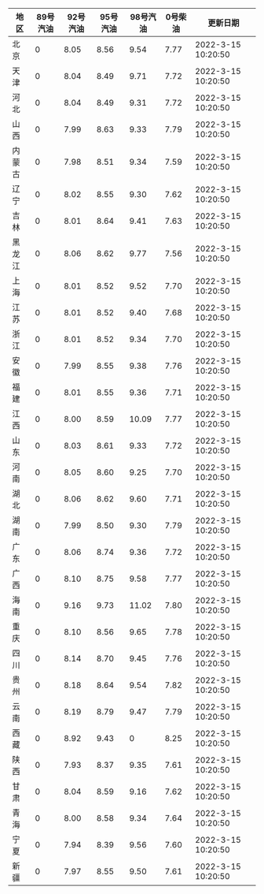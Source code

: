 | 地区 | 89号汽油 | 92号汽油 | 95号汽油 | 98号汽油 | 0号柴油 | 更新日期 |
| --- | --- | --- | --- | --- | --- | --- |
| 北京 | 0 | 8.05 | 8.56 | 9.54 | 7.77 | 2022-3-15 10:20:50 |
| 天津 | 0 | 8.04 | 8.49 | 9.71 | 7.72 | 2022-3-15 10:20:50 |
| 河北 | 0 | 8.04 | 8.49 | 9.31 | 7.72 | 2022-3-15 10:20:50 |
| 山西 | 0 | 7.99 | 8.63 | 9.33 | 7.79 | 2022-3-15 10:20:50 |
| 内蒙古 | 0 | 7.98 | 8.51 | 9.34 | 7.59 | 2022-3-15 10:20:50 |
| 辽宁 | 0 | 8.02 | 8.55 | 9.30 | 7.62 | 2022-3-15 10:20:50 |
| 吉林 | 0 | 8.01 | 8.64 | 9.41 | 7.63 | 2022-3-15 10:20:50 |
| 黑龙江 | 0 | 8.06 | 8.62 | 9.77 | 7.56 | 2022-3-15 10:20:50 |
| 上海 | 0 | 8.01 | 8.52 | 9.52 | 7.70 | 2022-3-15 10:20:50 |
| 江苏 | 0 | 8.01 | 8.52 | 9.40 | 7.68 | 2022-3-15 10:20:50 |
| 浙江 | 0 | 8.01 | 8.52 | 9.34 | 7.70 | 2022-3-15 10:20:50 |
| 安徽 | 0 | 7.99 | 8.55 | 9.38 | 7.76 | 2022-3-15 10:20:50 |
| 福建 | 0 | 8.01 | 8.55 | 9.36 | 7.71 | 2022-3-15 10:20:50 |
| 江西 | 0 | 8.00 | 8.59 | 10.09 | 7.77 | 2022-3-15 10:20:50 |
| 山东 | 0 | 8.03 | 8.61 | 9.33 | 7.72 | 2022-3-15 10:20:50 |
| 河南 | 0 | 8.05 | 8.60 | 9.25 | 7.70 | 2022-3-15 10:20:50 |
| 湖北 | 0 | 8.06 | 8.62 | 9.60 | 7.71 | 2022-3-15 10:20:50 |
| 湖南 | 0 | 7.99 | 8.50 | 9.30 | 7.79 | 2022-3-15 10:20:50 |
| 广东 | 0 | 8.06 | 8.74 | 9.36 | 7.72 | 2022-3-15 10:20:50 |
| 广西 | 0 | 8.10 | 8.75 | 9.58 | 7.77 | 2022-3-15 10:20:50 |
| 海南 | 0 | 9.16 | 9.73 | 11.02 | 7.80 | 2022-3-15 10:20:50 |
| 重庆 | 0 | 8.10 | 8.56 | 9.65 | 7.78 | 2022-3-15 10:20:50 |
| 四川 | 0 | 8.14 | 8.70 | 9.45 | 7.76 | 2022-3-15 10:20:50 |
| 贵州 | 0 | 8.18 | 8.64 | 9.54 | 7.82 | 2022-3-15 10:20:50 |
| 云南 | 0 | 8.19 | 8.79 | 9.47 | 7.79 | 2022-3-15 10:20:50 |
| 西藏 | 0 | 8.92 | 9.43 | 0 | 8.25 | 2022-3-15 10:20:50 |
| 陕西 | 0 | 7.93 | 8.37 | 9.35 | 7.61 | 2022-3-15 10:20:50 |
| 甘肃 | 0 | 8.04 | 8.59 | 9.16 | 7.62 | 2022-3-15 10:20:50 |
| 青海 | 0 | 8.00 | 8.58 | 9.34 | 7.64 | 2022-3-15 10:20:50 |
| 宁夏 | 0 | 7.94 | 8.39 | 9.56 | 7.60 | 2022-3-15 10:20:50 |
| 新疆 | 0 | 7.97 | 8.55 | 9.50 | 7.61 | 2022-3-15 10:20:50 |
